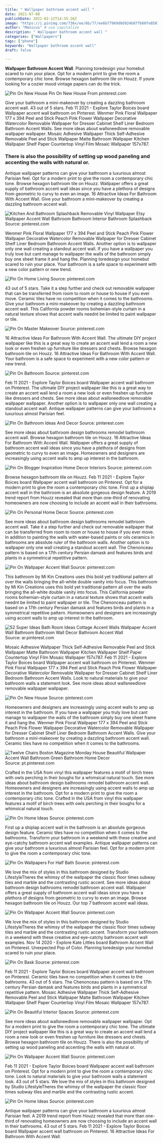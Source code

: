 ```yaml
---
title: " Wallpaper bathroom accent wall "
date: 2021-07-08
publishDate: 2021-02-12T14:35:26Z
image: "https://i.pinimg.com/736x/ee/6b/77/ee6b77969d8d924b87fb60fe858792fa.jpg"
author: "Manicus" # use capitalize
description: " Wallpaper bathroom accent wall "
categories: ["Wallpapers"]
tags: ["phone"]
keywords: "Wallpaper bathroom accent wall"
draft: false

---
```



**Wallpaper Bathroom Accent Wall**. Planning toredesign your homebut scared to ruin your place. Opt for a modern print to give the room a contemporary chic tone. Browse hexagon bathroom tile on Houzz. If youre looking for a cozier mood vintage papers can do the trick.

![Pin On New House](https://i.pinimg.com/originals/27/f7/cf/27f7cffb193531d9b75d1c03d7911587.jpg "Pin On New House")
Pin On New House From pinterest.com


Give your bathroom a mini-makeover by creating a dazzling bathroom accent wall. 43 out of 5 stars. Feb 11 2021 - Explore Taylor Boices board Wallpaper accent wall bathroom on Pinterest. Wenmer Pink Floral Wallpaper 177 x 394 Peel and Stick Peach Pink Flower Wallpaper Decorative Watercolor Removable Wallpaper for Dresser Cabinet Shelf Liner Bedroom Bathroom Accent Walls. See more ideas about wallsneedlove removable wallpaper wallpaper. Mosaic Adhesive Wallpaper Thick Self-Adhesive Removable Peel and Stick Wallpaper Matte Bathroom Wallpaper Kitchen Wallpaper Shelf Paper Countertop Vinyl Film Mosaic Wallpaper 157x787.

### There is also the possibility of setting up wood paneling and accenting the walls with natural or.

Antique wallpaper patterns can give your bathroom a luxurious almost Parisian feel. Opt for a modern print to give the room a contemporary chic tone. Browse hexagon bathroom tile on Houzz. Wallpaper offers a great supply of bathroom accent wall ideas since you have a plethora of designs from geometric to curvy to even an image. 16 Attractive Ideas For Bathroom With Accent Wall. Give your bathroom a mini-makeover by creating a dazzling bathroom accent wall.


![Kitchen And Bathroom Splashback Removable Vinyl Wallpaper Etsy Wallpaper Accent Wall Bathroom Bathroom Interior Bathroom Splashback](https://i.pinimg.com/736x/ab/8f/93/ab8f93bcd5393e3da838ff8dff5bc0a0.jpg "Kitchen And Bathroom Splashback Removable Vinyl Wallpaper Etsy Wallpaper Accent Wall Bathroom Bathroom Interior Bathroom Splashback")
Source: pinterest.com

Wenmer Pink Floral Wallpaper 177 x 394 Peel and Stick Peach Pink Flower Wallpaper Decorative Watercolor Removable Wallpaper for Dresser Cabinet Shelf Liner Bedroom Bathroom Accent Walls. Another option is to wallpaper only one wall creating a standout accent wall. If you have a wallpaper you truly love but cant manage to wallpaper the walls of the bathroom simply buy one sheet frame it and hang the. Planning toredesign your homebut scared to ruin your place. Your bathroom is a safe space to experiment with a new color pattern or new trend.

![Pin On Home Living](https://i.pinimg.com/originals/0b/19/1a/0b191a108ce70762e22d650db7d0ba3f.jpg "Pin On Home Living")
Source: pinterest.com

43 out of 5 stars. Take it a step further and check out removable wallpaper that can be transferred from room to room or house to house if you ever move. Ceramic tiles have no competition when it comes to the bathrooms. Give your bathroom a mini-makeover by creating a dazzling bathroom accent wall. This California powder rooms bohemian-style curtain in a natural texture shows that accent walls neednt be limited to paint wallpaper or tile.

![Pin On Master Makeover](https://i.pinimg.com/originals/c4/b4/b8/c4b4b892ee71b23b6008ab9f77c38b5b.jpg "Pin On Master Makeover")
Source: pinterest.com

16 Attractive Ideas For Bathroom With Accent Wall. The ultimate DIY project wallpaper like this is a great way to create an accent wall lend a room a new look or even freshen up furniture like dressers and chests. Browse hexagon bathroom tile on Houzz. 16 Attractive Ideas For Bathroom With Accent Wall. Your bathroom is a safe space to experiment with a new color pattern or new trend.

![Pin On Bathroom](https://i.pinimg.com/originals/11/c6/35/11c635a1dbbc1200138b253ac5fd0515.jpg "Pin On Bathroom")
Source: pinterest.com

Feb 11 2021 - Explore Taylor Boices board Wallpaper accent wall bathroom on Pinterest. The ultimate DIY project wallpaper like this is a great way to create an accent wall lend a room a new look or even freshen up furniture like dressers and chests. See more ideas about wallsneedlove removable wallpaper wallpaper. Another option is to wallpaper only one wall creating a standout accent wall. Antique wallpaper patterns can give your bathroom a luxurious almost Parisian feel.

![Pin On Bathroom Ideas And Decor](https://i.pinimg.com/originals/a5/8a/78/a58a788c929ccbf6cd05bd361ff7dc99.png "Pin On Bathroom Ideas And Decor")
Source: pinterest.com

See more ideas about bathroom design bathrooms remodel bathroom accent wall. Browse hexagon bathroom tile on Houzz. 16 Attractive Ideas For Bathroom With Accent Wall. Wallpaper offers a great supply of bathroom accent wall ideas since you have a plethora of designs from geometric to curvy to even an image. Homeowners and designers are increasingly using accent walls to amp up interest in the bathroom.

![Pin On Blogger Inspiration Home Decor Interiors](https://i.pinimg.com/originals/09/1e/49/091e49dd0fa237996eac456217949b35.jpg "Pin On Blogger Inspiration Home Decor Interiors")
Source: pinterest.com

Browse hexagon bathroom tile on Houzz. Feb 11 2021 - Explore Taylor Boices board Wallpaper accent wall bathroom on Pinterest. Opt for a modern print to give the room a contemporary chic tone. First up a shiplap accent wall in the bathroom is an absolute gorgeous design feature. A 2019 trend report from Houzz revealed that more than one-third of renovating homeowners are now choosing to include an accent wall in their bathrooms.

![Pin On Personal Home Decor](https://i.pinimg.com/originals/89/b9/67/89b9677f8861b38124d2da8f47c86dba.jpg "Pin On Personal Home Decor")
Source: pinterest.com

See more ideas about bathroom design bathrooms remodel bathroom accent wall. Take it a step further and check out removable wallpaper that can be transferred from room to room or house to house if you ever move. In addition to painting the walls with water-based paints or oils ceramics in bathrooms are absolute ruler of the bathroom walls. Another option is to wallpaper only one wall creating a standout accent wall. The Chenonceau pattern is based on a 17th century Persian damask and features birds and plants in a symmetrical repetitive pattern.

![Pin On Wallpaper Accent Wall](https://i.pinimg.com/564x/91/f1/c8/91f1c85e519ed9e90471550354ecd9e5.jpg "Pin On Wallpaper Accent Wall")
Source: pinterest.com

This bathroom by Mi Kin Creations uses this bold yet traditional pattern all over the walls bringing the all-white double vanity into focus. This bathroom by Mi Kin Creations uses this bold yet traditional pattern all over the walls bringing the all-white double vanity into focus. This California powder rooms bohemian-style curtain in a natural texture shows that accent walls neednt be limited to paint wallpaper or tile. The Chenonceau pattern is based on a 17th century Persian damask and features birds and plants in a symmetrical repetitive pattern. Homeowners and designers are increasingly using accent walls to amp up interest in the bathroom.

![52 Super Ideas Bath Room Ideas Cottage Accent Walls Wallpaper Accent Wall Bathroom Bathroom Wall Decor Bathroom Accent Wall](https://i.pinimg.com/564x/2a/78/46/2a78469d31df5a1a41119db231b1fb95.jpg "52 Super Ideas Bath Room Ideas Cottage Accent Walls Wallpaper Accent Wall Bathroom Bathroom Wall Decor Bathroom Accent Wall")
Source: ar.pinterest.com

Mosaic Adhesive Wallpaper Thick Self-Adhesive Removable Peel and Stick Wallpaper Matte Bathroom Wallpaper Kitchen Wallpaper Shelf Paper Countertop Vinyl Film Mosaic Wallpaper 157x787. Feb 11 2021 - Explore Taylor Boices board Wallpaper accent wall bathroom on Pinterest. Wenmer Pink Floral Wallpaper 177 x 394 Peel and Stick Peach Pink Flower Wallpaper Decorative Watercolor Removable Wallpaper for Dresser Cabinet Shelf Liner Bedroom Bathroom Accent Walls. Look to natural materials to give your bathroom walls a statement look. See more ideas about wallsneedlove removable wallpaper wallpaper.

![Pin On New House](https://i.pinimg.com/originals/27/f7/cf/27f7cffb193531d9b75d1c03d7911587.jpg "Pin On New House")
Source: pinterest.com

Homeowners and designers are increasingly using accent walls to amp up interest in the bathroom. If you have a wallpaper you truly love but cant manage to wallpaper the walls of the bathroom simply buy one sheet frame it and hang the. Wenmer Pink Floral Wallpaper 177 x 394 Peel and Stick Peach Pink Flower Wallpaper Decorative Watercolor Removable Wallpaper for Dresser Cabinet Shelf Liner Bedroom Bathroom Accent Walls. Give your bathroom a mini-makeover by creating a dazzling bathroom accent wall. Ceramic tiles have no competition when it comes to the bathrooms.

![Twelve Chairs Boston Magazine Monday House Beautiful Wallpaper Accent Wall Bathroom Green Bathroom Home Decor](https://i.pinimg.com/originals/95/e5/9c/95e59ce08b79281752e13dc120757e15.png "Twelve Chairs Boston Magazine Monday House Beautiful Wallpaper Accent Wall Bathroom Green Bathroom Home Decor")
Source: pt.pinterest.com

Crafted in the USA from vinyl this wallpaper features a motif of birch trees with owls perching in their boughs for a whimsical natural touch. See more ideas about bathroom design bathrooms remodel bathroom accent wall. Homeowners and designers are increasingly using accent walls to amp up interest in the bathroom. Opt for a modern print to give the room a contemporary chic tone. Crafted in the USA from vinyl this wallpaper features a motif of birch trees with owls perching in their boughs for a whimsical natural touch.

![Pin On Home Ideas](https://i.pinimg.com/originals/90/c2/82/90c2825edde62bd3de52489f13787b7d.jpg "Pin On Home Ideas")
Source: pinterest.com

First up a shiplap accent wall in the bathroom is an absolute gorgeous design feature. Ceramic tiles have no competition when it comes to the bathrooms. Transform your bathroom in a weekend with these creative and eye-catchy bathroom accent wall examples. Antique wallpaper patterns can give your bathroom a luxurious almost Parisian feel. Opt for a modern print to give the room a contemporary chic tone.

![Pin On Wallpapers For Half Bath](https://i.pinimg.com/originals/75/2b/28/752b2833859dbe3581920595cd33c52e.jpg "Pin On Wallpapers For Half Bath")
Source: pinterest.com

We love the mix of styles in this bathroom designed by Studio LifestyleTheres the whimsy of the wallpaper the classic floor times subway tiles and marble and the contrasting rustic accent. See more ideas about bathroom design bathrooms remodel bathroom accent wall. Wallpaper offers a great supply of bathroom accent wall ideas since you have a plethora of designs from geometric to curvy to even an image. Browse hexagon bathroom tile on Houzz. Our top 7 bathroom accent wall ideas.

![Pin On Wallpaper Accent Wall](https://i.pinimg.com/originals/c4/d3/d3/c4d3d36843d9635f10a1051e630bc3b6.png "Pin On Wallpaper Accent Wall")
Source: pinterest.com

We love the mix of styles in this bathroom designed by Studio LifestyleTheres the whimsy of the wallpaper the classic floor times subway tiles and marble and the contrasting rustic accent. Transform your bathroom in a weekend with these creative and eye-catchy bathroom accent wall examples. Nov 14 2020 - Explore Kate Littles board Bathroom Accent Wall on Pinterest. Unexpected Pop of Color. Planning toredesign your homebut scared to ruin your place.

![Pin On Bask](https://i.pinimg.com/originals/ef/52/cd/ef52cde030a68468be0ab00435596077.jpg "Pin On Bask")
Source: pinterest.com

Feb 11 2021 - Explore Taylor Boices board Wallpaper accent wall bathroom on Pinterest. Ceramic tiles have no competition when it comes to the bathrooms. 43 out of 5 stars. The Chenonceau pattern is based on a 17th century Persian damask and features birds and plants in a symmetrical repetitive pattern. Mosaic Adhesive Wallpaper Thick Self-Adhesive Removable Peel and Stick Wallpaper Matte Bathroom Wallpaper Kitchen Wallpaper Shelf Paper Countertop Vinyl Film Mosaic Wallpaper 157x787.

![Pin On Beautiful Interior Spaces](https://i.pinimg.com/originals/cb/4b/07/cb4b07028d615d512e49379f91cc5754.jpg "Pin On Beautiful Interior Spaces")
Source: pinterest.com

See more ideas about wallsneedlove removable wallpaper wallpaper. Opt for a modern print to give the room a contemporary chic tone. The ultimate DIY project wallpaper like this is a great way to create an accent wall lend a room a new look or even freshen up furniture like dressers and chests. Browse hexagon bathroom tile on Houzz. There is also the possibility of setting up wood paneling and accenting the walls with natural or.

![Pin On Wallpaper Accent Wall](https://i.pinimg.com/originals/1a/a1/d0/1aa1d0e65df6dcddbdc0da596c45be71.jpg "Pin On Wallpaper Accent Wall")
Source: pinterest.com

Feb 11 2021 - Explore Taylor Boices board Wallpaper accent wall bathroom on Pinterest. Opt for a modern print to give the room a contemporary chic tone. Look to natural materials to give your bathroom walls a statement look. 43 out of 5 stars. We love the mix of styles in this bathroom designed by Studio LifestyleTheres the whimsy of the wallpaper the classic floor times subway tiles and marble and the contrasting rustic accent.

![Pin On Home Ideas](https://i.pinimg.com/736x/ee/6b/77/ee6b77969d8d924b87fb60fe858792fa.jpg "Pin On Home Ideas")
Source: pinterest.com

Antique wallpaper patterns can give your bathroom a luxurious almost Parisian feel. A 2019 trend report from Houzz revealed that more than one-third of renovating homeowners are now choosing to include an accent wall in their bathrooms. 43 out of 5 stars. Feb 11 2021 - Explore Taylor Boices board Wallpaper accent wall bathroom on Pinterest. 16 Attractive Ideas For Bathroom With Accent Wall.

